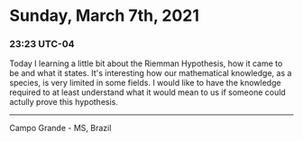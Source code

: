 # Sunday, March 7th, 2021

### 23:23 UTC-04

Today I learning a little bit about the Riemman Hypothesis, how it came to be and
what it states. It's interesting how our mathematical knowledge, as a species, is
very limited in some fields. I would like to have the knowledge required to at least
understand what it would mean to us if someone could actully prove this hypothesis.

---

Campo Grande - MS, Brazil
